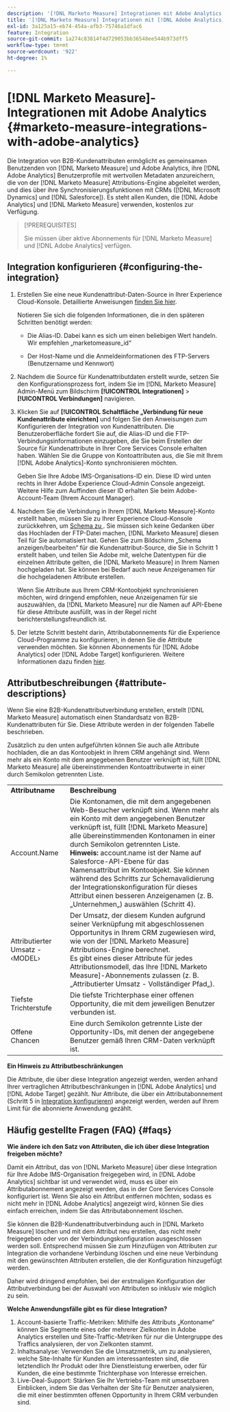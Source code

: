 ```yaml
---
description: '[!DNL Marketo Measure] Integrationen mit Adobe Analytics - [!DNL Marketo Measure]'
title: '[!DNL Marketo Measure] Integrationen mit [!DNL Adobe Analytics]'
exl-id: 3a125a15-eb74-454a-afb3-75746a1dfac6
feature: Integration
source-git-commit: 1a274c83814f4d729053bb36548ee544b973dff5
workflow-type: tm+mt
source-wordcount: '922'
ht-degree: 1%

---
```


# [!DNL Marketo Measure]-Integrationen mit Adobe Analytics {#marketo-measure-integrations-with-adobe-analytics}

Die Integration von B2B-Kundenattributen ermöglicht es gemeinsamen Benutzenden von [!DNL Marketo Measure] und Adobe Analytics, ihre [!DNL Adobe Analytics] Benutzerprofile mit wertvollen Metadaten anzureichern, die von der [!DNL Marketo Measure] Attributions-Engine abgeleitet werden, und dies über ihre Synchronisierungsfunktionen mit CRMs ([!DNL Microsoft Dynamics] und [!DNL Salesforce]). Es steht allen Kunden, die [!DNL Adobe Analytics] und [!DNL Marketo Measure] verwenden, kostenlos zur Verfügung.

>[!PREREQUISITES]
>
>Sie müssen über aktive Abonnements für [!DNL Marketo Measure] und [!DNL Adobe Analytics] verfügen.

## Integration konfigurieren {#configuring-the-integration}

1. Erstellen Sie eine neue Kundenattribut-Daten-Source in Ihrer Experience Cloud-Konsole. Detaillierte Anweisungen [finden Sie hier](https://experienceleague.adobe.com/docs/core-services/interface/services/customer-attributes/t-crs-usecase.html?lang=de).

   Notieren Sie sich die folgenden Informationen, die in den späteren Schritten benötigt werden:

   * Die Alias-ID. Dabei kann es sich um einen beliebigen Wert handeln. Wir empfehlen „marketomeasure_id“

   * Der Host-Name und die Anmeldeinformationen des FTP-Servers (Benutzername und Kennwort)

1. Nachdem die Source für Kundenattributdaten erstellt wurde, setzen Sie den Konfigurationsprozess fort, indem Sie im [!DNL Marketo Measure] Admin-Menü zum Bildschirm **[!UICONTROL Integrationen]** > **[!UICONTROL Verbindungen]** navigieren.

1. Klicken Sie auf **[!UICONTROL Schaltfläche „Verbindung für neue Kundenattribute einrichten]** und folgen Sie den Anweisungen zum Konfigurieren der Integration von Kundenattributen. Die Benutzeroberfläche fordert Sie auf, die Alias-ID und die FTP-Verbindungsinformationen einzugeben, die Sie beim Erstellen der Source für Kundenattribute in Ihrer Core Services Console erhalten haben. Wählen Sie die Gruppe von Kontoattributen aus, die Sie mit Ihrem [!DNL Adobe Analytics]-Konto synchronisieren möchten.

   Geben Sie Ihre Adobe IMS-Organisations-ID ein. Diese ID wird unten rechts in Ihrer Adobe Experience Cloud-Admin Console angezeigt. Weitere Hilfe zum Auffinden dieser ID erhalten Sie beim Adobe-Account-Team (Ihrem Account Manager).

1. Nachdem Sie die Verbindung in Ihrem [!DNL Marketo Measure]-Konto erstellt haben, müssen Sie zu Ihrer Experience Cloud-Konsole zurückkehren, um [ Schema zu ](https://experienceleague.adobe.com/docs/core-services/interface/services/customer-attributes/validate-schema.html?lang=de). Sie müssen sich keine Gedanken über das Hochladen der FTP-Datei machen, [!DNL Marketo Measure] diesen Teil für Sie automatisiert hat. Gehen Sie zum Bildschirm „Schema anzeigen/bearbeiten“ für die Kundenattribut-Source, die Sie in Schritt 1 erstellt haben, und teilen Sie Adobe mit, welche Datentypen für die einzelnen Attribute gelten, die [!DNL Marketo Measure] in Ihrem Namen hochgeladen hat. Sie können bei Bedarf auch neue Anzeigenamen für die hochgeladenen Attribute erstellen.

   Wenn Sie Attribute aus Ihrem CRM-Kontoobjekt synchronisieren möchten, wird dringend empfohlen, neue Anzeigenamen für sie auszuwählen, da [!DNL Marketo Measure] nur die Namen auf API-Ebene für diese Attribute ausfüllt, was in der Regel nicht berichterstellungsfreundlich ist.

1. Der letzte Schritt besteht darin, Attributabonnements für die Experience Cloud-Programme zu konfigurieren, in denen Sie die Attribute verwenden möchten. Sie können Abonnements für [!DNL Adobe Analytics] oder [!DNL Adobe Target] konfigurieren.  Weitere Informationen dazu finden [ hier](https://experienceleague.adobe.com/docs/core-services/interface/services/customer-attributes/subscription.html?lang=de).

## Attributbeschreibungen {#attribute-descriptions}

Wenn Sie eine B2B-Kundenattributverbindung erstellen, erstellt [!DNL Marketo Measure] automatisch einen Standardsatz von B2B-Kundenattributen für Sie. Diese Attribute werden in der folgenden Tabelle beschrieben.

Zusätzlich zu den unten aufgeführten können Sie auch alle Attribute hochladen, die an das Kontoobjekt in Ihrem CRM angehängt sind. Wenn mehr als ein Konto mit dem angegebenen Benutzer verknüpft ist, füllt [!DNL Marketo Measure] alle übereinstimmenden Kontoattributwerte in einer durch Semikolon getrennten Liste.

<table> 
 <colgroup> 
  <col> 
  <col> 
 </colgroup> 
 <tbody> 
  <tr> 
   <td><b>Attributname</b></td> 
   <td><b>Beschreibung</b></td>
  </tr> 
  <tr> 
   <td>Account.Name</td> 
   <td>Die Kontonamen, die mit dem angegebenen Web-Besucher verknüpft sind. Wenn mehr als ein Konto mit dem angegebenen Benutzer verknüpft ist, füllt [!DNL Marketo Measure] alle übereinstimmenden Kontonamen in einer durch Semikolon getrennten Liste.<br/>
   <strong>Hinweis:</strong> account.name ist der Name auf Salesforce-API-Ebene für das Namensattribut im Kontoobjekt. Sie können während des Schritts zur Schemavalidierung der Integrationskonfiguration für dieses Attribut einen besseren Anzeigenamen (z. B. „Unternehmen„) auswählen (Schritt 4).</td>
  </tr>
  <tr> 
   <td>Attributierter Umsatz - ‹MODEL›</td> 
   <td>Der Umsatz, der diesem Kunden aufgrund seiner Verknüpfung mit abgeschlossenen Opportunitys in Ihrem CRM zugewiesen wird, wie von der [!DNL Marketo Measure] Attributions-Engine berechnet.<br/>
   Es gibt eines dieser Attribute für jedes Attributionsmodell, das Ihre [!DNL Marketo Measure]-Abonnements zulassen (z. B. „Attributierter Umsatz - Vollständiger Pfad„).</td>
  </tr>
  <tr> 
   <td>Tiefste Trichterstufe</td> 
   <td>Die tiefste Trichterphase einer offenen Opportunity, die mit dem jeweiligen Benutzer verbunden ist.</td>
  </tr>
  <tr> 
   <td>Offene Chancen</td> 
   <td>Eine durch Semikolon getrennte Liste der Opportunity-IDs, mit denen der angegebene Benutzer gemäß Ihren CRM-Daten verknüpft ist.</td>
  </tr> 
 </tbody> 
</table>

**Ein Hinweis zu Attributbeschränkungen**

Die Attribute, die über diese Integration angezeigt werden, werden anhand Ihrer vertraglichen Attributbeschränkungen in [!DNL Adobe Analytics] und [!DNL Adobe Target] gezählt. Nur Attribute, die über ein Attributabonnement (Schritt 5 in [Integration konfigurieren](#configuring-the-integration)) angezeigt werden, werden auf Ihrem Limit für die abonnierte Anwendung gezählt.

## Häufig gestellte Fragen (FAQ) {#faqs}

**Wie ändere ich den Satz von Attributen, die ich über diese Integration freigeben möchte?**

Damit ein Attribut, das von [!DNL Marketo Measure] über diese Integration für Ihre Adobe IMS-Organisation freigegeben wird, in [!DNL Adobe Analytics] sichtbar ist und verwendet wird, muss es über ein Attributabonnement angezeigt werden, das in der Core Services Console konfiguriert ist. Wenn Sie also ein Attribut entfernen möchten, sodass es nicht mehr in [!DNL Adobe Analytics] angezeigt wird, können Sie dies einfach erreichen, indem Sie das Attributabonnement löschen.

Sie können die B2B-Kundenattributverbindung auch in [!DNL Marketo Measure] löschen und mit dem Attribut neu erstellen, das nicht mehr freigegeben oder von der Verbindungskonfiguration ausgeschlossen werden soll. Entsprechend müssen Sie zum Hinzufügen von Attributen zur Integration die vorhandene Verbindung löschen und eine neue Verbindung mit den gewünschten Attributen erstellen, die der Konfiguration hinzugefügt werden.

Daher wird dringend empfohlen, bei der erstmaligen Konfiguration der Attributverbindung bei der Auswahl von Attributen so inklusiv wie möglich zu sein.

**Welche Anwendungsfälle gibt es für diese Integration?**

1. Account-basierte Traffic-Metriken: Mithilfe des Attributs „Kontoname“ können Sie Segmente eines oder mehrerer Zielkonten in Adobe Analytics erstellen und Site-Traffic-Metriken für nur die Untergruppe des Traffics analysieren, der von Zielkonten stammt.
1. Inhaltsanalyse: Verwenden Sie die Umsatzmetrik, um zu analysieren, welche Site-Inhalte für Kunden am interessantesten sind, die letztendlich Ihr Produkt oder Ihre Dienstleistung erwerben, oder für Kunden, die eine bestimmte Trichterphase von Interesse erreichen.
1. Live-Deal-Support: Stärken Sie Ihr Vertriebs-Team mit umsetzbaren Einblicken, indem Sie das Verhalten der Site für Benutzer analysieren, die mit einer bestimmten offenen Opportunity in Ihrem CRM verbunden sind.

